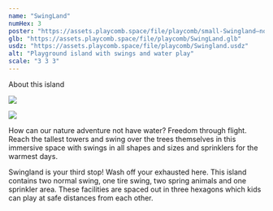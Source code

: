 ```yaml
---
name: "SwingLand"
numHex: 3
poster: "https://assets.playcomb.space/file/playcomb/small-Swingland—nobackground.png"
glb: "https://assets.playcomb.space/file/playcomb/SwingLand.glb"
usdz: "https://assets.playcomb.space/file/playcomb/Swingland.usdz"
alt: "Playground island with swings and water play"
scale: "3 3 3"
---
```


About this island

![](https://assets.playcomb.space/file/playcomb/Swingland+materials.png)

![](https://assets.playcomb.space/file/playcomb/Swingland.png)

How can our nature adventure not have water? Freedom through flight. Reach the tallest towers and swing over the trees themselves in this immersive space with swings in all shapes and sizes and sprinklers for the warmest days. 

Swingland is your third stop! Wash off your exhausted here. This island contains two normal swing, one tire swing, two spring animals and one sprinkler area. These facilities are spaced out in three hexagons which kids can play at safe distances from each other. 
